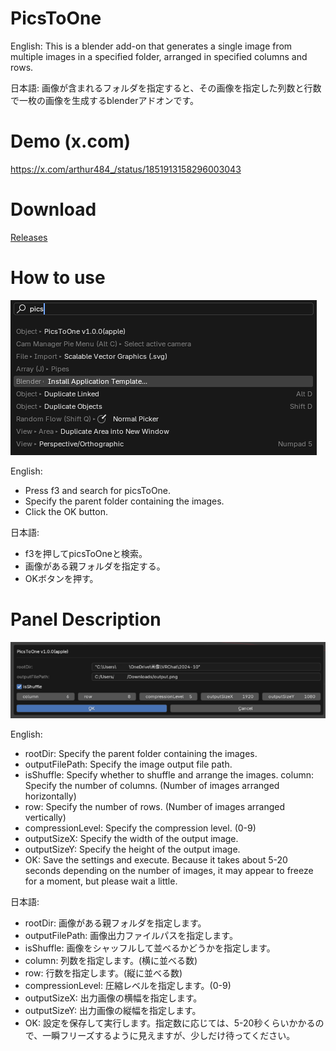 # PicsToOne

English:
This is a blender add-on that generates a single image from multiple images in a specified folder, arranged in specified columns and rows.

日本語:
画像が含まれるフォルダを指定すると、その画像を指定した列数と行数で一枚の画像を生成するblenderアドオンです。

# Demo (x.com)

https://x.com/arthur484_/status/1851913158296003043

# Download

[Releases](https://github.com/arthur-vr/PicsToOne/releases)

# How to use
![f3 search](./images/demo_f3_search.png)

English:
- Press f3 and search for picsToOne.
- Specify the parent folder containing the images.
- Click the OK button.

日本語:
- f3を押してpicsToOneと検索。
- 画像がある親フォルダを指定する。
- OKボタンを押す。

# Panel Description

![Panel Description](./images/demo_panel_description.png)

English:
- rootDir: Specify the parent folder containing the images.
- outputFilePath: Specify the image output file path.
- isShuffle: Specify whether to shuffle and arrange the images.
column: Specify the number of columns. (Number of images arranged horizontally)
- row: Specify the number of rows. (Number of images arranged vertically)
- compressionLevel: Specify the compression level. (0-9)
- outputSizeX: Specify the width of the output image.
- outputSizeY: Specify the height of the output image.
- OK: Save the settings and execute. Because it takes about 5-20 seconds depending on the number of images, it may appear to freeze for a moment, but please wait a little.

日本語:
- rootDir: 画像がある親フォルダを指定します。
- outputFilePath: 画像出力ファイルパスを指定します。
- isShuffle: 画像をシャッフルして並べるかどうかを指定します。
- column: 列数を指定します。(横に並べる数)
- row: 行数を指定します。(縦に並べる数)
- compressionLevel: 圧縮レベルを指定します。(0-9)
- outputSizeX: 出力画像の横幅を指定します。
- outputSizeY: 出力画像の縦幅を指定します。
- OK: 設定を保存して実行します。指定数に応じては、5-20秒くらいかかるので、一瞬フリーズするように見えますが、少しだけ待ってください。


